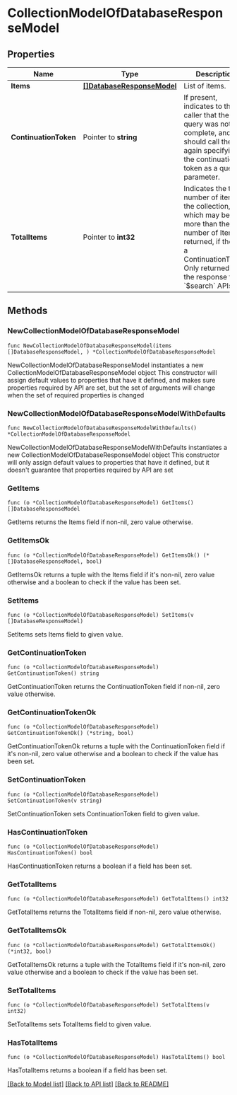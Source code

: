 # CollectionModelOfDatabaseResponseModel

## Properties

Name | Type | Description | Notes
------------ | ------------- | ------------- | -------------
**Items** | [**[]DatabaseResponseModel**](DatabaseResponseModel.md) | List of items. | 
**ContinuationToken** | Pointer to **string** | If present, indicates to the caller that the query was not complete, and they should call the API again specifying the continuation token as a query parameter. | [optional] 
**TotalItems** | Pointer to **int32** | Indicates the total number of items in the collection, which may be more than the number of Items returned, if there is a ContinuationToken.  Only returned in the response to &#x60;$search&#x60; APIs. | [optional] 

## Methods

### NewCollectionModelOfDatabaseResponseModel

`func NewCollectionModelOfDatabaseResponseModel(items []DatabaseResponseModel, ) *CollectionModelOfDatabaseResponseModel`

NewCollectionModelOfDatabaseResponseModel instantiates a new CollectionModelOfDatabaseResponseModel object
This constructor will assign default values to properties that have it defined,
and makes sure properties required by API are set, but the set of arguments
will change when the set of required properties is changed

### NewCollectionModelOfDatabaseResponseModelWithDefaults

`func NewCollectionModelOfDatabaseResponseModelWithDefaults() *CollectionModelOfDatabaseResponseModel`

NewCollectionModelOfDatabaseResponseModelWithDefaults instantiates a new CollectionModelOfDatabaseResponseModel object
This constructor will only assign default values to properties that have it defined,
but it doesn't guarantee that properties required by API are set

### GetItems

`func (o *CollectionModelOfDatabaseResponseModel) GetItems() []DatabaseResponseModel`

GetItems returns the Items field if non-nil, zero value otherwise.

### GetItemsOk

`func (o *CollectionModelOfDatabaseResponseModel) GetItemsOk() (*[]DatabaseResponseModel, bool)`

GetItemsOk returns a tuple with the Items field if it's non-nil, zero value otherwise
and a boolean to check if the value has been set.

### SetItems

`func (o *CollectionModelOfDatabaseResponseModel) SetItems(v []DatabaseResponseModel)`

SetItems sets Items field to given value.


### GetContinuationToken

`func (o *CollectionModelOfDatabaseResponseModel) GetContinuationToken() string`

GetContinuationToken returns the ContinuationToken field if non-nil, zero value otherwise.

### GetContinuationTokenOk

`func (o *CollectionModelOfDatabaseResponseModel) GetContinuationTokenOk() (*string, bool)`

GetContinuationTokenOk returns a tuple with the ContinuationToken field if it's non-nil, zero value otherwise
and a boolean to check if the value has been set.

### SetContinuationToken

`func (o *CollectionModelOfDatabaseResponseModel) SetContinuationToken(v string)`

SetContinuationToken sets ContinuationToken field to given value.

### HasContinuationToken

`func (o *CollectionModelOfDatabaseResponseModel) HasContinuationToken() bool`

HasContinuationToken returns a boolean if a field has been set.

### GetTotalItems

`func (o *CollectionModelOfDatabaseResponseModel) GetTotalItems() int32`

GetTotalItems returns the TotalItems field if non-nil, zero value otherwise.

### GetTotalItemsOk

`func (o *CollectionModelOfDatabaseResponseModel) GetTotalItemsOk() (*int32, bool)`

GetTotalItemsOk returns a tuple with the TotalItems field if it's non-nil, zero value otherwise
and a boolean to check if the value has been set.

### SetTotalItems

`func (o *CollectionModelOfDatabaseResponseModel) SetTotalItems(v int32)`

SetTotalItems sets TotalItems field to given value.

### HasTotalItems

`func (o *CollectionModelOfDatabaseResponseModel) HasTotalItems() bool`

HasTotalItems returns a boolean if a field has been set.


[[Back to Model list]](../README.md#documentation-for-models) [[Back to API list]](../README.md#documentation-for-api-endpoints) [[Back to README]](../README.md)


